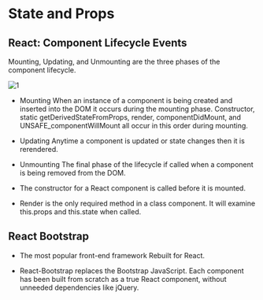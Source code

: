 # State and Props

## React: Component Lifecycle Events

Mounting, Updating, and Unmounting are the three phases of the component lifecycle.

![1](https://miro.medium.com/max/2800/0*0saPKFiTUk6W3FYp)

* Mounting
When an instance of a component is being created and inserted into the DOM it occurs during the mounting phase. Constructor, static getDerivedStateFromProps, render, componentDidMount, and UNSAFE_componentWillMount all occur in this order during mounting.

* Updating
Anytime a component is updated or state changes then it is rerendered.

* Unmounting
The final phase of the lifecycle if called when a component is being removed from the DOM.

* The constructor for a React component is called before it is mounted.


* Render is the only required method in a class component. It will examine this.props and this.state when called.

## React Bootstrap

* The most popular front-end framework
Rebuilt for React.

* React-Bootstrap replaces the Bootstrap JavaScript. Each component has been built from scratch as a true React component, without unneeded dependencies like jQuery.
